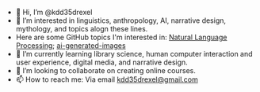 - 👋 Hi, I’m @kdd35drexel
- 👀 I’m interested in linguistics, anthropology, AI, narrative design, mythology, and topics alogn these lines. 
- Here are some GitHub topics I'm interested in: <a href="https://github.com/topics/nlp">Natural Language Processing</a>; <a href="https://github.com/topics/ai-generated-images">ai-generated-images</a>
- 🌱 I’m currently learning library science, human computer interaction and user experience, digital media, and narrative design.
- 💞️ I’m looking to collaborate on creating online courses. 
- 📫 How to reach me: Via email kdd35drexel@gmail.com 

<!---
kdd35drexel/kdd35drexel is a ✨ special ✨ repository because its `README.md` (this file) appears on your GitHub profile.
You can click the Preview link to take a look at your changes.
--->

